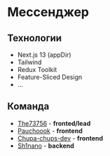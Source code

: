 # Мессенджер

## Технологии

- Next.js 13 (appDir)
- Tailwind
- Redux Toolkit
- Feature-Sliced Design
- ...

## Команда

- [The73756](https://github.com/The73756) - **fronted/lead**
- [Pauchoook](https://github.com/Pauchoook) - **frontend**
- [Chupa-chups-dev](https://github.com/Chupa-chups-dev) - **frontend**
- [Sh1nano](https://github.com/sh1nano) - **backend**
